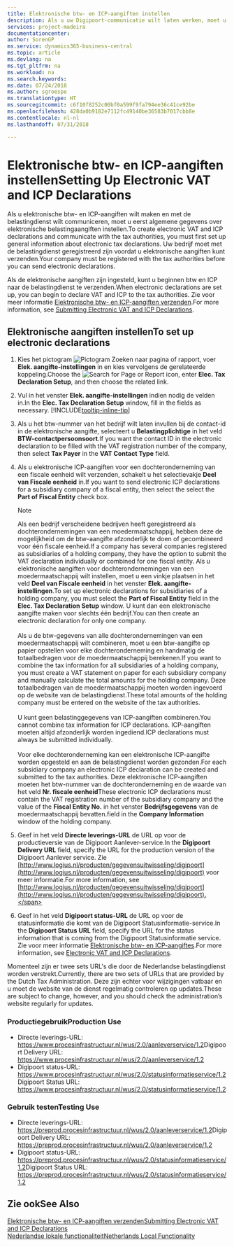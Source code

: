```yaml
---
title: Elektronische btw- en ICP-aangiften instellen
description: Als u uw Digipoort-communicatie wilt laten werken, moet u mogelijk uw netwerkinstellingen aanpassen. Digipoort gebruikt een veilig communicatieprotocol en vereist gebruik van TCP-poort 443.
services: project-madeira
documentationcenter: 
author: SorenGP
ms.service: dynamics365-business-central
ms.topic: article
ms.devlang: na
ms.tgt_pltfrm: na
ms.workload: na
ms.search.keywords: 
ms.date: 07/24/2018
ms.author: sgroespe
ms.translationtype: HT
ms.sourcegitcommit: c6f10f8252c00bf0a599f9fa794ee36c41ce92be
ms.openlocfilehash: 428da0b9182e7112fc49140be36583b7017cbb8e
ms.contentlocale: nl-nl
ms.lasthandoff: 07/31/2018

---
```

# <a name="setting-up-electronic-vat-and-icp-declarations"></a><span data-ttu-id="8a8b5-104">Elektronische btw- en ICP-aangiften instellen</span><span class="sxs-lookup"><span data-stu-id="8a8b5-104">Setting Up Electronic VAT and ICP Declarations</span></span>
<span data-ttu-id="8a8b5-105">Als u elektronische btw- en ICP-aangiften wilt maken en met de belastingdienst wilt communiceren, moet u eerst algemene gegevens over elektronische belastingaangiften instellen.</span><span class="sxs-lookup"><span data-stu-id="8a8b5-105">To create electronic VAT and ICP declarations and communicate with the tax authorities, you must first set up general information about electronic tax declarations.</span></span> <span data-ttu-id="8a8b5-106">Uw bedrijf moet met de belastingdienst geregistreerd zijn voordat u elektronische aangiften kunt verzenden.</span><span class="sxs-lookup"><span data-stu-id="8a8b5-106">Your company must be registered with the tax authorities before you can send electronic declarations.</span></span>

<span data-ttu-id="8a8b5-107">Als de elektronische aangiften zijn ingesteld, kunt u beginnen btw en ICP naar de belastingdienst te verzenden.</span><span class="sxs-lookup"><span data-stu-id="8a8b5-107">When electronic declarations are set up, you can begin to declare VAT and ICP to the tax authorities.</span></span> <span data-ttu-id="8a8b5-108">Zie voor meer informatie [Elektronische btw- en ICP-aangiften verzenden](electronic-vat-and-icp-declarations.md).</span><span class="sxs-lookup"><span data-stu-id="8a8b5-108">For more information, see [Submitting Electronic VAT and ICP Declarations](electronic-vat-and-icp-declarations.md).</span></span>  

## <a name="to-set-up-electronic-declarations"></a><span data-ttu-id="8a8b5-109">Elektronische aangiften instellen</span><span class="sxs-lookup"><span data-stu-id="8a8b5-109">To set up electronic declarations</span></span>  

1. <span data-ttu-id="8a8b5-110">Kies het pictogram ![Pictogram Zoeken naar pagina of rapport](../../media/ui-search/search_small.png "Pictogram Zoeken naar pagina of rapport"), voer **Elek. aangifte-instellingen** in en kies vervolgens de gerelateerde koppeling.</span><span class="sxs-lookup"><span data-stu-id="8a8b5-110">Choose the ![Search for Page or Report](../../media/ui-search/search_small.png "Search for Page or Report icon") icon, enter **Elec. Tax Declaration Setup**, and then choose the related link.</span></span>  
2. <span data-ttu-id="8a8b5-111">Vul in het venster **Elek. aangifte-instellingen** indien nodig de velden in.</span><span class="sxs-lookup"><span data-stu-id="8a8b5-111">In the **Elec. Tax Declaration Setup** window, fill in the fields as necessary.</span></span> [!INCLUDE[tooltip-inline-tip](../../includes/tooltip-inline-tip_md.md)]
3. <span data-ttu-id="8a8b5-112">Als u het btw-nummer van het bedrijf wilt laten invullen bij de contact-id in de elektronische aangifte, selecteert u **Belastingplichtige** in het veld **BTW-contactpersoonsoort**.</span><span class="sxs-lookup"><span data-stu-id="8a8b5-112">If you want the contact ID in the electronic declaration to be filled with the VAT registration number of the company, then select  **Tax Payer** in the **VAT Contact Type** field.</span></span>
4. <span data-ttu-id="8a8b5-113">Als u elektronische ICP-aangiften voor een dochteronderneming van een fiscale eenheid wilt verzenden, schakelt u het selectievakje **Deel van Fiscale eenheid** in.</span><span class="sxs-lookup"><span data-stu-id="8a8b5-113">If you want to send electronic ICP declarations for a subsidiary company of a fiscal entity, then select the select the **Part of Fiscal Entity** check box.</span></span>  

    > [!NOTE]  
    > <span data-ttu-id="8a8b5-114">Als een bedrijf verscheidene bedrijven heeft geregistreerd als dochterondernemingen van een moedermaatschappij, hebben deze de mogelijkheid om de btw-aangifte afzonderlijk te doen of gecombineerd voor één fiscale eenheid.</span><span class="sxs-lookup"><span data-stu-id="8a8b5-114">If a company has several companies registered as subsidiaries of a holding company, they have the option to submit the VAT declaration individually or combined for one fiscal entity.</span></span> <span data-ttu-id="8a8b5-115">Als u elektronische aangiften voor dochterondernemingen van een moedermaatschappij wilt instellen, moet u een vinkje plaatsen in het veld **Deel van Fiscale eenheid** in het venster **Elek. aangifte-instellingen**.</span><span class="sxs-lookup"><span data-stu-id="8a8b5-115">To set up electronic declarations for subsidiaries of a holding company, you must select the **Part of Fiscal Entity** field in the **Elec. Tax Declaration Setup** window.</span></span> <span data-ttu-id="8a8b5-116">U kunt dan een elektronische aangifte maken voor slechts één bedrijf.</span><span class="sxs-lookup"><span data-stu-id="8a8b5-116">You can then create an electronic declaration for only one company.</span></span><br /><br />
    <span data-ttu-id="8a8b5-117">Als u de btw-gegevens van alle dochterondernemingen van een moedermaatschappij wilt combineren, moet u een btw-aangifte op papier opstellen voor elke dochteronderneming en handmatig de totaalbedragen voor de moedermaatschappij berekenen.</span><span class="sxs-lookup"><span data-stu-id="8a8b5-117">If you want to combine the tax information for all subsidiaries of a holding company, you must create a VAT statement on paper for each subsidiary company and manually calculate the total amounts for the holding company.</span></span> <span data-ttu-id="8a8b5-118">Deze totaalbedragen van de moedermaatschappij moeten worden ingevoerd op de website van de belastingdienst.</span><span class="sxs-lookup"><span data-stu-id="8a8b5-118">These total amounts of the holding company must be entered on the website of the tax authorities.</span></span><br /><br />
    <span data-ttu-id="8a8b5-119">U kunt geen belastinggegevens van ICP-aangiften combineren.</span><span class="sxs-lookup"><span data-stu-id="8a8b5-119">You cannot combine tax information for ICP declarations.</span></span> <span data-ttu-id="8a8b5-120">ICP-aangiften moeten altijd afzonderlijk worden ingediend.</span><span class="sxs-lookup"><span data-stu-id="8a8b5-120">ICP declarations must always be submitted individually.</span></span><br /><br />
    <span data-ttu-id="8a8b5-121">Voor elke dochteronderneming kan een elektronische ICP-aangifte worden opgesteld en aan de belastingdienst worden gezonden.</span><span class="sxs-lookup"><span data-stu-id="8a8b5-121">For each subsidiary company an electronic ICP declaration can be created and submitted to the tax authorities.</span></span> <span data-ttu-id="8a8b5-122">Deze elektronische ICP-aangiften moeten het btw-nummer van de dochteronderneming en de waarde van het veld **Nr. fiscale eenheid**</span><span class="sxs-lookup"><span data-stu-id="8a8b5-122">These electronic ICP declarations must contain the VAT registration number of the subsidiary company and the value of the **Fiscal Entity No.**</span></span> <span data-ttu-id="8a8b5-123">in het venster **Bedrijfsgegevens** van de moedermaatschappij bevatten.</span><span class="sxs-lookup"><span data-stu-id="8a8b5-123">field in the **Company Information** window of the holding company.</span></span>

5. <span data-ttu-id="8a8b5-124">Geef in het veld **Directe leverings-URL** de URL op voor de productieversie van de Digipoort Aanlever-service.</span><span class="sxs-lookup"><span data-stu-id="8a8b5-124">In the **Digipoort Delivery URL** field, specify the URL for the production version of the Digipoort Aanlever service.</span></span> <span data-ttu-id="8a8b5-125">Zie [http://www.logius.nl/producten/gegevensuitwisseling/digipoort](http://www.logius.nl/producten/gegevensuitwisseling/digipoort) voor meer informatie.</span><span class="sxs-lookup"><span data-stu-id="8a8b5-125">For more information, see [http://www.logius.nl/producten/gegevensuitwisseling/digipoort](http://www.logius.nl/producten/gegevensuitwisseling/digipoort).</span></span>  
6. <span data-ttu-id="8a8b5-126">Geef in het veld **Digipoort status-URL** de URL op voor de statusinformatie die komt van de Digipoort Statusinformatie-service.</span><span class="sxs-lookup"><span data-stu-id="8a8b5-126">In the **Digipoort Status URL** field, specify the URL for the status information that is coming from the Digipoort Statusinformatie service.</span></span> <span data-ttu-id="8a8b5-127">Zie voor meer informatie [Elektronische btw- en ICP-aangiftes](electronic-vat-and-icp-declarations.md).</span><span class="sxs-lookup"><span data-stu-id="8a8b5-127">For more information, see [Electronic VAT and ICP Declarations](electronic-vat-and-icp-declarations.md).</span></span>

<span data-ttu-id="8a8b5-128">Momenteel zijn er twee sets URL's die door de Nederlandse belastingdienst worden verstrekt.</span><span class="sxs-lookup"><span data-stu-id="8a8b5-128">Currently, there are two sets of URLs that are provided by the Dutch Tax Administration.</span></span> <span data-ttu-id="8a8b5-129">Deze zijn echter voor wijzigingen vatbaar en u moet de website van de dienst regelmatig controleren op updates.</span><span class="sxs-lookup"><span data-stu-id="8a8b5-129">These are subject to change, however, and you should check the administration’s website regularly for updates.</span></span>  

### <a name="production-use"></a><span data-ttu-id="8a8b5-130">Productiegebruik</span><span class="sxs-lookup"><span data-stu-id="8a8b5-130">Production Use</span></span>
- <span data-ttu-id="8a8b5-131">Directe leverings-URL: https://www.procesinfrastructuur.nl/wus/2.0/aanleverservice/1.2</span><span class="sxs-lookup"><span data-stu-id="8a8b5-131">Digipoort Delivery URL: https://www.procesinfrastructuur.nl/wus/2.0/aanleverservice/1.2</span></span>
- <span data-ttu-id="8a8b5-132">Digipoort status-URL: https://www.procesinfrastructuur.nl/wus/2.0/statusinformatieservice/1.2</span><span class="sxs-lookup"><span data-stu-id="8a8b5-132">Digipoort Status URL: https://www.procesinfrastructuur.nl/wus/2.0/statusinformatieservice/1.2</span></span>  

### <a name="testing-use"></a><span data-ttu-id="8a8b5-133">Gebruik testen</span><span class="sxs-lookup"><span data-stu-id="8a8b5-133">Testing Use</span></span>
- <span data-ttu-id="8a8b5-134">Directe leverings-URL: https://preprod.procesinfrastructuur.nl/wus/2.0/aanleverservice/1.2</span><span class="sxs-lookup"><span data-stu-id="8a8b5-134">Digipoort Delivery URL: https://preprod.procesinfrastructuur.nl/wus/2.0/aanleverservice/1.2</span></span>
- <span data-ttu-id="8a8b5-135">Digipoort status-URL: https://preprod.procesinfrastructuur.nl/wus/2.0/statusinformatieservice/1.2</span><span class="sxs-lookup"><span data-stu-id="8a8b5-135">Digipoort Status URL: https://preprod.procesinfrastructuur.nl/wus/2.0/statusinformatieservice/1.2</span></span>  

## <a name="see-also"></a><span data-ttu-id="8a8b5-136">Zie ook</span><span class="sxs-lookup"><span data-stu-id="8a8b5-136">See Also</span></span>  
 [<span data-ttu-id="8a8b5-137">Elektronische btw- en ICP-aangiften verzenden</span><span class="sxs-lookup"><span data-stu-id="8a8b5-137">Submitting Electronic VAT and ICP Declarations</span></span>](electronic-vat-and-icp-declarations.md)  
 [<span data-ttu-id="8a8b5-138">Nederlandse lokale functionaliteit</span><span class="sxs-lookup"><span data-stu-id="8a8b5-138">Netherlands Local Functionality</span></span>](netherlands-local-functionality.md)

